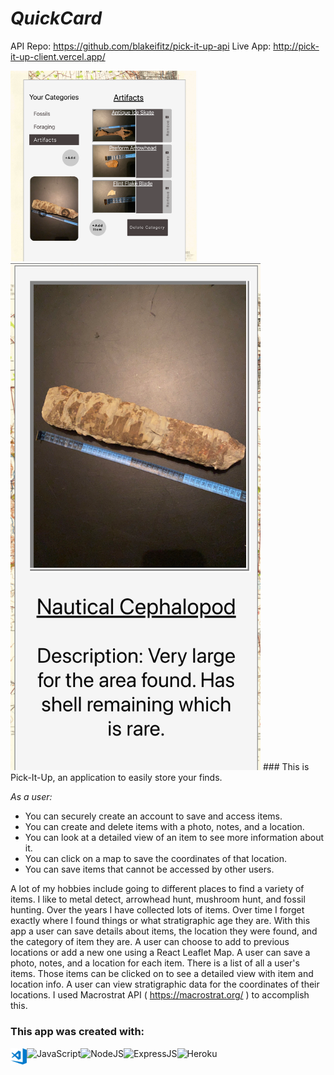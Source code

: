 # _QuickCard_

API Repo: https://github.com/blakeifitz/pick-it-up-api
Live App: http://pick-it-up-client.vercel.app/

<img src="src/media/screenshot-list.png" alt="screenshot" width="300"/>
<img src="src/media/screenshot-fossil.png" alt="screenshot" width="400"/>
### This is Pick-It-Up, an application to easily store your finds.

_As a user:_

- You can securely create an account to save and access items.
- You can create and delete items with a photo, notes, and a location.
- You can look at a detailed view of an item to see more information about it.
- You can click on a map to save the coordinates of that location.
- You can save items that cannot be accessed by other users.

A lot of my hobbies include going to different places to find a variety of items. I like to metal detect, arrowhead hunt, mushroom hunt, and fossil hunting. Over the years I have collected
lots of items. Over time I forget exactly where I found things or what stratigraphic age they are. With this app a user can save details about items, the location they were found, and the category of item they are. A user can choose to add to previous locations or add a new one using a React Leaflet Map. A user can save a photo, notes, and a location for each item. There is a list of all a user's items. Those items can be clicked on to see a detailed view with item and location info. A user can view stratigraphic data for the coordinates of their locations. I used Macrostrat API ( https://macrostrat.org/ ) to accomplish this.

### This app was created with:

<img align="left" alt="Visual Studio Code" width="26px" src="https://raw.githubusercontent.com/github/explore/80688e429a7d4ef2fca1e82350fe8e3517d3494d/topics/visual-studio-code/visual-studio-code.png" />
<img align="left" alt="JavaScript" src="https://img.shields.io/badge/JavaScript-F7DF1E?style=for-the-badge&logo=javascript&logoColor=black" />
<img align="left" alt="NodeJS" src="https://img.shields.io/badge/Node.js-43853D?style=for-the-badge&logo=node.js&logoColor=white" />
<img align="left" alt="ExpressJS" src="https://img.shields.io/badge/Express.js-404D59?style=for-the-badge" />
<img align="left" alt="Heroku" src="https://img.shields.io/badge/Heroku-430098?style=for-the-badge&logo=heroku&logoColor=white" />
